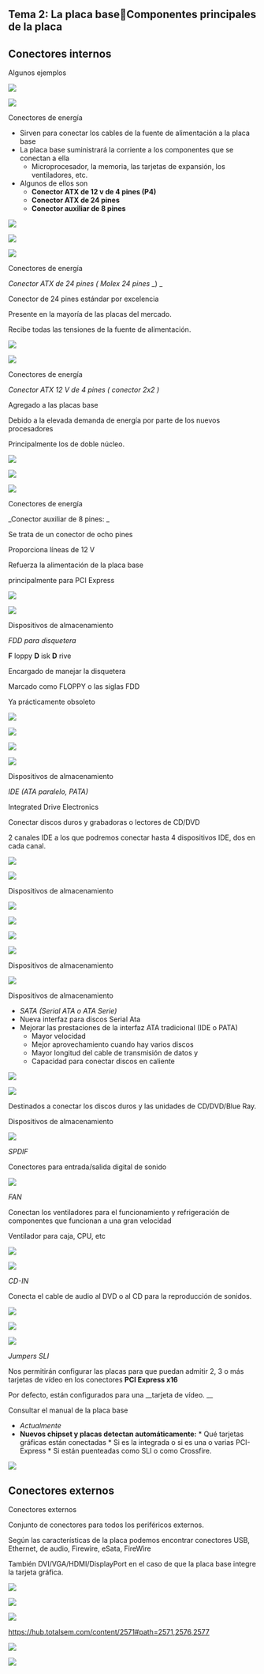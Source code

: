 ## Tema 2: La placa baseComponentes principales de la placa

## Conectores internos

Algunos ejemplos

![](img/U28%20-%20Conectores%20internos%20y%20externos0.png)

![](img/U28%20-%20Conectores%20internos%20y%20externos1.png)

Conectores de energía

* Sirven para conectar los cables de la fuente de alimentación a la placa base
* La placa base suministrará la corriente a los componentes que se conectan a ella
  * Microprocesador, la memoria, las tarjetas de expansión, los ventiladores, etc\.
* Algunos de ellos son
  * __Conector ATX de 12 v de 4 pines \(P4\)__
  * __Conector ATX de 24 pines__
  * __Conector auxiliar de 8 pines__

![](img/U28%20-%20Conectores%20internos%20y%20externos2.png)

![](img/U28%20-%20Conectores%20internos%20y%20externos3.png)

![](img/U28%20-%20Conectores%20internos%20y%20externos4.png)

Conectores de energía

_Conector ATX de 24 pines \(_  _Molex 24 pines_  _\) _

Conector de 24 pines estándar por excelencia

Presente en la mayoría de las placas del mercado\.

Recibe todas las tensiones de la fuente de alimentación\.

![](img/U28%20-%20Conectores%20internos%20y%20externos5.jpg)

![](img/U28%20-%20Conectores%20internos%20y%20externos6.png)

Conectores de energía

_Conector ATX 12 V de 4 pines \(_  _conector 2x2_  _\)_

Agregado a las placas base

Debido a la elevada demanda de energía por parte de los nuevos procesadores

Principalmente los de doble núcleo\.

![](img/U28%20-%20Conectores%20internos%20y%20externos7.png)

![](img/U28%20-%20Conectores%20internos%20y%20externos8.png)

![](img/U28%20-%20Conectores%20internos%20y%20externos9.jpg)

Conectores de energía

_Conector auxiliar de 8 pines: _

Se trata de un conector de ocho pines

Proporciona líneas de 12 V

Refuerza la alimentación de la placa base

principalmente para PCI Express

![](img/U28%20-%20Conectores%20internos%20y%20externos10.png)

![](img/U28%20-%20Conectores%20internos%20y%20externos11.png)

Dispositivos de almacenamiento

_FDD para disquetera_

__F__ loppy  __D__ isk  __D__ rive

Encargado de manejar la disquetera

Marcado como FLOPPY o las siglas FDD

Ya prácticamente obsoleto

![](img/U28%20-%20Conectores%20internos%20y%20externos12.png)

![](img/U28%20-%20Conectores%20internos%20y%20externos13.jpg)

![](img/U28%20-%20Conectores%20internos%20y%20externos14.png)

![](img/U28%20-%20Conectores%20internos%20y%20externos15.jpg)

Dispositivos de almacenamiento

_IDE \(ATA paralelo, PATA\)_

Integrated Drive Electronics

Conectar discos duros y grabadoras o lectores de CD/DVD

2 canales IDE a los que podremos conectar hasta 4 dispositivos IDE, dos en cada canal\.

![](img/U28%20-%20Conectores%20internos%20y%20externos16.png)

![](img/U28%20-%20Conectores%20internos%20y%20externos17.png)

Dispositivos de almacenamiento

![](img/U28%20-%20Conectores%20internos%20y%20externos18.png)

![](img/U28%20-%20Conectores%20internos%20y%20externos19.png)

![](img/U28%20-%20Conectores%20internos%20y%20externos20.png)

![](img/U28%20-%20Conectores%20internos%20y%20externos21.png)

Dispositivos de almacenamiento

![](img/U28%20-%20Conectores%20internos%20y%20externos22.gif)

Dispositivos de almacenamiento

* _SATA \(Serial ATA o ATA Serie\)_
* Nueva interfaz para discos Serial Ata
* Mejorar las prestaciones de la interfaz ATA tradicional \(IDE o PATA\)
  * Mayor velocidad
  * Mejor aprovechamiento cuando hay varios discos
  * Mayor longitud del cable de transmisión de datos y
  * Capacidad para conectar discos en caliente

![](img/U28%20-%20Conectores%20internos%20y%20externos23.jpg)

![](img/U28%20-%20Conectores%20internos%20y%20externos24.png)

Destinados a conectar los discos duros y las unidades de CD/DVD/Blue Ray\.

Dispositivos de almacenamiento

![](img/U28%20-%20Conectores%20internos%20y%20externos25.jpg)

_SPDIF_

Conectores para entrada/salida digital de sonido

![](img/U28%20-%20Conectores%20internos%20y%20externos26.png)

_FAN_

Conectan los ventiladores para el funcionamiento y refrigeración de componentes que funcionan a una gran velocidad

Ventilador para caja, CPU, etc

![](img/U28%20-%20Conectores%20internos%20y%20externos27.png)

![](img/U28%20-%20Conectores%20internos%20y%20externos28.png)

_CD\-IN_

Conecta el cable de audio al DVD o al CD para la reproducción de sonidos\.

![](img/U28%20-%20Conectores%20internos%20y%20externos29.png)

![](img/U28%20-%20Conectores%20internos%20y%20externos30.png)

![](img/U28%20-%20Conectores%20internos%20y%20externos31.png)

_Jumpers SLI_

Nos permitirán configurar las placas para que puedan admitir 2, 3 o más tarjetas de vídeo en los conectores  __PCI Express x16__

Por defecto, están configurados para una  __tarjeta de vídeo\. __

Consultar el manual de la placa base

* _Actualmente_
* __Nuevos chipset y placas detectan automáticamente:__
          * Qué tarjetas gráficas están conectadas
          * Si es la integrada o si es una o varias PCI\-Express
          * Si están puenteadas como SLI o como Crossfire\.

![](img/U28%20-%20Conectores%20internos%20y%20externos32.png)

## Conectores externos

Conectores externos

Conjunto de conectores para todos los periféricos externos\.

Según las características de la placa podemos encontrar conectores USB, Ethernet, de audio, Firewire, eSata, FireWire

También DVI/VGA/HDMI/DisplayPort en el caso de que la placa base integre la tarjeta gráfica\.

![](img/U28%20-%20Conectores%20internos%20y%20externos33.jpg)

![](img/U28%20-%20Conectores%20internos%20y%20externos34.png)

![](img/U28%20-%20Conectores%20internos%20y%20externos35.png)

[https://hub\.totalsem\.com/content/2571\#path=2571,2576,2577](https://hub.totalsem.com/content/2571#path=2571,2576,2577)

![](img/U28%20-%20Conectores%20internos%20y%20externos36.png)

![](img/U28%20-%20Conectores%20internos%20y%20externos37.png)

